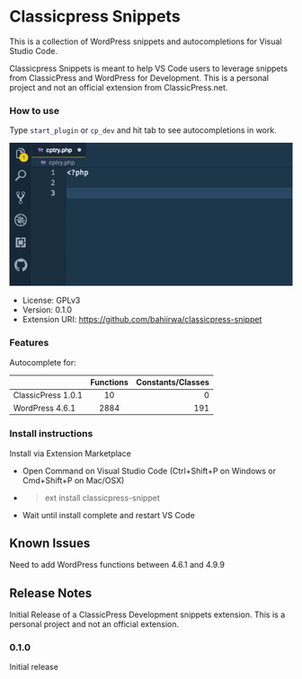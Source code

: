 # Classicpress Snippets

This is a collection of WordPress snippets and autocompletions for Visual Studio Code.

Classicpress Snippets is meant to help VS Code users to leverage snippets from ClassicPress and WordPress for Development. This is a personal project and not an official extension from ClassicPress.net.

### How to use

Type `start_plugin` or `cp_dev` and hit tab to see autocompletions in work.

![Demo](images/demo.gif)

-   License: GPLv3
-   Version: 0.1.0
-   Extension URI: https://github.com/bahiirwa/classicpress-snippet

### Features

Autocomplete for:

|                    | Functions | Constants/Classes |
| ------------------ | :-------: | ----------------: |
| ClassicPress 1.0.1 |    10     |                 0 |
| WordPress 4.6.1    |   2884    |               191 |

### Install instructions

Install via Extension Marketplace

-   Open Command on Visual Studio Code (Ctrl+Shift+P on Windows or Cmd+Shift+P on Mac/OSX)
-   > ext install classicpress-snippet
-   Wait until install complete and restart VS Code

## Known Issues

Need to add WordPress functions between 4.6.1 and 4.9.9

## Release Notes

Initial Release of a ClassicPress Development snippets extension. This is a personal project and not an official extension.

### 0.1.0

Initial release
